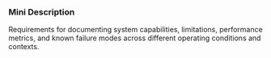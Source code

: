 ### Mini Description

Requirements for documenting system capabilities, limitations, performance metrics, and known failure modes across different operating conditions and contexts.
